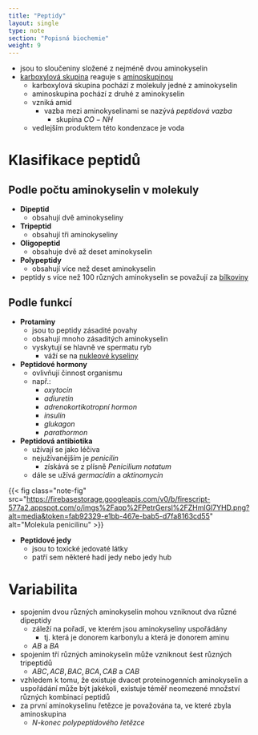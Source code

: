 ```yaml
---
title: "Peptidy"
layout: single
type: note
section: "Popisná biochemie"
weight: 9
---
```

- jsou to sloučeniny složené z nejméně dvou aminokyselin
- [karboxylová skupina](/notes/research/chemistry/organic-chemistry/carbohydrates/carboxylic-acids) reaguje s [aminoskupinou](/notes/research/chemistry/organic-chemistry/carbohydrate-derivatives/amines)
    - karboxylová skupina pochází z molekuly jedné z aminokyselin
    - aminoskupina pochází z druhé z aminokyselin
    - vzniká amid
        - vazba mezi aminokyselinami se nazývá _peptidová vazba_
            - skupina $CO-NH$
    - vedlejším produktem této kondenzace je voda
# Klasifikace peptidů
## Podle počtu aminokyselin v molekuly
- **Dipeptid**
    - obsahují dvě aminokyseliny
- **Tripeptid**
    - obsahují tři aminokyseliny
- **Oligopeptid**
    - obsahuje dvě až deset aminokyselin
- **Polypeptidy**
    - obsahují více než deset aminokyselin
- peptidy s více než 100 různých aminokyselin se považují za [bílkoviny](/notes/research/chemistry/biochemistry/descriptive-biochemistry/proteins)
## Podle funkcí
- **Protaminy**
    - jsou to peptidy zásadité povahy
    - obsahují mnoho zásaditých aminokyselin
    - vyskytují se hlavně ve spermatu ryb
        - váží se na [nukleové kyseliny](/notes/research/chemistry/biochemistry/descriptive-biochemistry/nucleic-acids)
- **Peptidové hormony**
    - ovlivňují činnost organismu
    - např.:
        - _oxytocin_
        - _adiuretin_
        - _adrenokortikotropní hormon_
        - _insulin_
        - _glukagon_
        - _parathormon_
- **Peptidová antibiotika**
    - užívají se jako léčiva
    - nejužívanějším je _penicilin_
        - získává se z plísně _Penicilium notatum_
    - dále se užívá _germacidin_ a _aktinomycin_

{{< fig class="note-fig" src="https://firebasestorage.googleapis.com/v0/b/firescript-577a2.appspot.com/o/imgs%2Fapp%2FPetrGersl%2FZHmlGl7YHD.png?alt=media&token=fab92329-e1bb-467e-bab5-d7fa8163cd55" alt="Molekula penicilinu" >}}

- **Peptidové jedy**
    - jsou to toxické jedovaté látky
    - patří sem některé hadí jedy nebo jedy hub
# Variabilita
- spojením dvou různých aminokyselin mohou vzniknout dva různé dipeptidy
    - záleží na pořadí, ve kterém jsou aminokyseliny uspořádány
        - tj. která je donorem karbonylu a která je donorem aminu
    - $AB$ a $BA$
- spojením tří různých aminokyselin může vzniknout šest různých tripeptidů
    - $ABC,ACB,BAC,BCA,CAB$ a $CAB$
- vzhledem k tomu, že existuje dvacet proteinogenních aminokyselin a uspořádání může být jakékoli, existuje téměř neomezené množství různých kombinací peptidů
- za první aminokyselinu řetězce je považována ta, ve které zbyla aminoskupina
    - _N-konec polypeptidového řetězce_